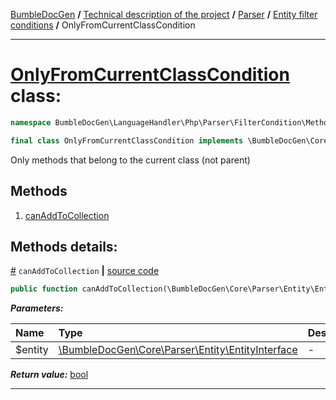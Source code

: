 [BumbleDocGen](../../../README.md) **/**
[Technical description of the project](../../readme.md) **/**
[Parser](../readme.md) **/**
[Entity filter conditions](../entityFilterCondition.md) **/**
OnlyFromCurrentClassCondition

---


# [OnlyFromCurrentClassCondition](https://github.com/bumble-tech/bumble-doc-gen/blob/master/src/LanguageHandler/Php/Parser/FilterCondition/MethodFilterCondition/OnlyFromCurrentClassCondition.php#L14) class:

```php
namespace BumbleDocGen\LanguageHandler\Php\Parser\FilterCondition\MethodFilterCondition;

final class OnlyFromCurrentClassCondition implements \BumbleDocGen\Core\Parser\FilterCondition\ConditionInterface
```
Only methods that belong to the current class (not parent)

## Methods

1. [canAddToCollection](#mcanaddtocollection) 

## Methods details:

<a name="mcanaddtocollection" href="#mcanaddtocollection">#</a> `canAddToCollection`  **|** [source code](https://github.com/bumble-tech/bumble-doc-gen/blob/master/src/LanguageHandler/Php/Parser/FilterCondition/MethodFilterCondition/OnlyFromCurrentClassCondition.php#L16)
```php
public function canAddToCollection(\BumbleDocGen\Core\Parser\Entity\EntityInterface $entity): bool;
```

***Parameters:***

| Name | Type | Description |
|:-|:-|:-|
$entity | [\BumbleDocGen\Core\Parser\Entity\EntityInterface](https://github.com/bumble-tech/bumble-doc-gen/blob/master/src/Core/Parser/Entity/EntityInterface.php) | - |

***Return value:*** [bool](https://www.php.net/manual/en/language.types.boolean.php)

---
